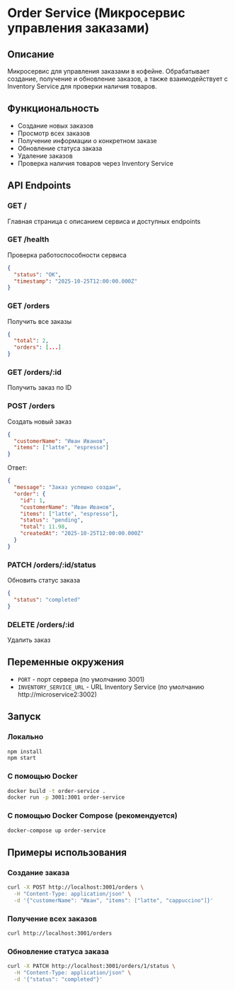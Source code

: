 # Order Service (Микросервис управления заказами)

## Описание
Микросервис для управления заказами в кофейне. Обрабатывает создание, получение и обновление заказов, а также взаимодействует с Inventory Service для проверки наличия товаров.

## Функциональность
- Создание новых заказов
- Просмотр всех заказов
- Получение информации о конкретном заказе
- Обновление статуса заказа
- Удаление заказов
- Проверка наличия товаров через Inventory Service

## API Endpoints

### GET /
Главная страница с описанием сервиса и доступных endpoints

### GET /health
Проверка работоспособности сервиса
```json
{
  "status": "OK",
  "timestamp": "2025-10-25T12:00:00.000Z"
}
```

### GET /orders
Получить все заказы
```json
{
  "total": 2,
  "orders": [...]
}
```

### GET /orders/:id
Получить заказ по ID

### POST /orders
Создать новый заказ
```json
{
  "customerName": "Иван Иванов",
  "items": ["latte", "espresso"]
}
```

Ответ:
```json
{
  "message": "Заказ успешно создан",
  "order": {
    "id": 1,
    "customerName": "Иван Иванов",
    "items": ["latte", "espresso"],
    "status": "pending",
    "total": 11.98,
    "createdAt": "2025-10-25T12:00:00.000Z"
  }
}
```

### PATCH /orders/:id/status
Обновить статус заказа
```json
{
  "status": "completed"
}
```

### DELETE /orders/:id
Удалить заказ

## Переменные окружения
- `PORT` - порт сервера (по умолчанию 3001)
- `INVENTORY_SERVICE_URL` - URL Inventory Service (по умолчанию http://microservice2:3002)

## Запуск

### Локально
```bash
npm install
npm start
```

### С помощью Docker
```bash
docker build -t order-service .
docker run -p 3001:3001 order-service
```

### С помощью Docker Compose (рекомендуется)
```bash
docker-compose up order-service
```

## Примеры использования

### Создание заказа
```bash
curl -X POST http://localhost:3001/orders \
  -H "Content-Type: application/json" \
  -d '{"customerName": "Иван", "items": ["latte", "cappuccino"]}'
```

### Получение всех заказов
```bash
curl http://localhost:3001/orders
```

### Обновление статуса заказа
```bash
curl -X PATCH http://localhost:3001/orders/1/status \
  -H "Content-Type: application/json" \
  -d '{"status": "completed"}'
```
